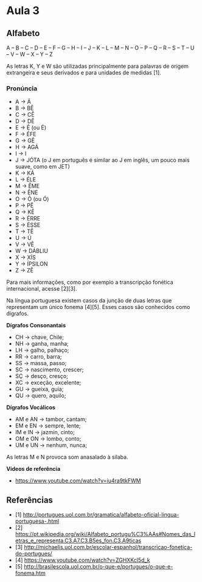# Aula 3

## Alfabeto

A – B – C – D – E – F – G – H – I – J – K – L – M – N – O – P – Q – R – S – T – U – V – W – X – Y – Z

As letras K, Y e W são utilizadas principalmente para palavras de origem extrangeira e seus derivados e 
para unidades de medidas [1].

### Pronúncia

- A -> Á
- B -> BÊ
- C -> CÊ
- D -> DÊ
- E -> Ê (ou É)
- F -> ÉFE
- G -> GÊ
- H -> AGÁ
- I -> I
- J -> JÓTA (o J em português é similar ao J em inglês, um pouco mais suave, como em JET)
- K -> KÁ
- L -> ÉLE
- M -> ÊME
- N -> ÊNE
- O -> Ô (ou Ó)
- P -> PÊ
- Q -> KÊ
- R -> ÉRRE
- S -> ÉSSE
- T -> TÊ
- U -> Ú
- V -> VÊ
- W -> DÁBLIU
- X -> XÍS
- Y -> ÍPSILON
- Z -> ZÊ

Para mais informações, como por exemplo a transcripção fonética internacional, acesse [2][3].

Na língua portuguesa existem casos da junção de duas letras que representam um único fonema [4][5]. Esses casos são conhecidos como dígrafos.

**Dígrafos Consonantais**

- CH -> chave, Chile;
- NH -> ganha, manha;
- LH -> galho, palhaço;
- RR -> carro, barra;
- SS -> massa, passo;
- SC -> nascimento, crescer;
- SÇ -> desço, cresço;
- XC -> exceção, excelente;
- GU -> gueixa, guia;
- QU -> quero, aquilo;

**Dígrafos Vocálicos**

- AM e AN -> tambor, cantam;
- EM e EN -> sempre, lente;
- IM e IN -> jazmin, cinto;
- OM e ON -> lombo, conto;
- UM e UN -> nenhum, nunca;

As letras M e N provoca som anasalado à sílaba.

**Videos de referência**

- https://www.youtube.com/watch?v=iu4ra9tkFWM

## Referências

- [1] http://portugues.uol.com.br/gramatica/alfabeto-oficial-lingua-portuguesa-.html
- [2] https://pt.wikipedia.org/wiki/Alfabeto_portugu%C3%AAs#Nomes_das_letras_e_representa.C3.A7.C3.B5es_fon.C3.A9ticas
- [3] http://michaelis.uol.com.br/escolar-espanhol/transcricao-fonetica-do-portugues/
- [4] https://www.youtube.com/watch?v=ZGHXKcl5d_k
- [5] http://brasilescola.uol.com.br/o-que-e/portugues/o-que-e-fonema.htm
